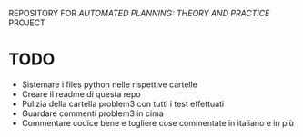 REPOSITORY FOR _AUTOMATED PLANNING: THEORY AND PRACTICE_ PROJECT

# TODO
- Sistemare i files python nelle rispettive cartelle
- Creare il readme di questa repo
- Pulizia della cartella problem3 con tutti i test effettuati
- Guardare commenti problem3 in cima
- Commentare codice bene e togliere cose commentate in italiano e in più